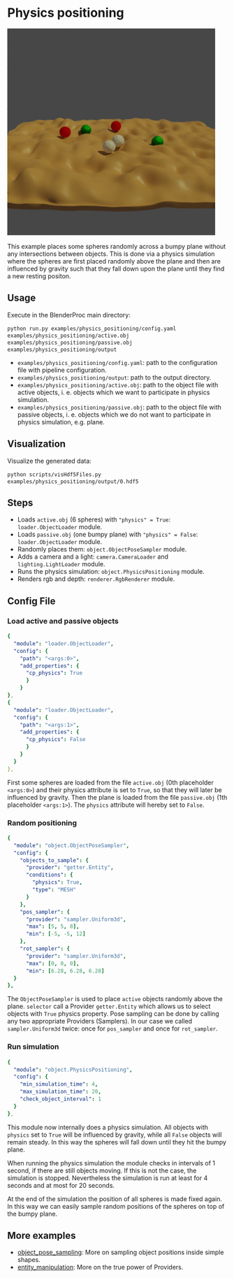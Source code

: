 # Physics positioning

![](rendering.png)

This example places some spheres randomly across a bumpy plane without any intersections between objects.
This is done via a physics simulation where the spheres are first placed randomly above the plane and then are influenced by gravity such that they fall down upon the plane until they find a new resting positon.

## Usage

Execute in the BlenderProc main directory:

```
python run.py examples/physics_positioning/config.yaml examples/physics_positioning/active.obj examples/physics_positioning/passive.obj examples/physics_positioning/output
```

* `examples/physics_positioning/config.yaml`: path to the configuration file with pipeline configuration.
* `examples/physics_positioning/output`: path to the output directory.
* `examples/physics_positioning/active.obj`: path to the object file with active objects, i. e. objects which we want to participate in physics simulation.
* `examples/physics_positioning/passive.obj`: path to the object file with passive objects, i. e. objects which we do not want to participate in physics simulation, e.g. plane.

## Visualization

Visualize the generated data:

```
python scripts/visHdf5Files.py examples/physics_positioning/output/0.hdf5
```

## Steps

* Loads `active.obj` (6 spheres) with `"physics" = True`: `loader.ObjectLoader` module.
* Loads `passive.obj` (one bumpy plane) with `"physics" = False`: `loader.ObjectLoader` module.
* Randomly places them: `object.ObjectPoseSampler` module.
* Adds a camera and a light: `camera.CameraLoader` and `lighting.LightLoader` module.
* Runs the physics simulation: `object.PhysicsPositioning` module.
* Renders rgb and depth: `renderer.RgbRenderer` module.

## Config File

### Load active and passive objects

```yaml
{
  "module": "loader.ObjectLoader",
  "config": {
    "path": "<args:0>",
    "add_properties": {
      "cp_physics": True 
      }
    }
},
{
  "module": "loader.ObjectLoader",
  "config": {
    "path": "<args:1>",
    "add_properties": {
      "cp_physics": False 
      }
    }
  }
},
 ```

First some spheres are loaded from the file `active.obj` (0th placeholder `<args:0>`) and their physics attribute is set to `True`, so that they will later be influenced by gravity.
Then the plane is loaded from the file `passive.obj` (1th placeholder `<args:1>`). The `physics` attribute will hereby set to `False`. 

### Random positioning

```yaml
{
  "module": "object.ObjectPoseSampler",
  "config": {
    "objects_to_sample": {
      "provider": "getter.Entity",
      "conditions": {
        "physics": True,
        "type": "MESH"
      }
    },
    "pos_sampler": {
      "provider": "sampler.Uniform3d",
      "max": [5, 5, 8],
      "min": [-5, -5, 12]
    },
    "rot_sampler": {
      "provider": "sampler.Uniform3d",
      "max": [0, 0, 0],
      "min": [6.28, 6.28, 6.28]
  }
},
```

The `ObjectPoseSampler` is used to place `active` objects randomly above the plane. `selector` call a Provider `getter.Entity` which allows us to select objects with `True` physics property.
Pose sampling can be done by calling any two appropriate Providers (Samplers). In our case we called `sampler.Uniform3d` twice: once for `pos_sampler` and once for `rot_sampler`.

### Run simulation

```yaml
{
  "module": "object.PhysicsPositioning",
  "config": {
    "min_simulation_time": 4,
    "max_simulation_time": 20,
    "check_object_interval": 1
  }
},
```

This module now internally does a physics simulation. 
All objects with `physics` set to `True` will be influenced by gravity, while all `False` objects will remain steady.
In this way the spheres will fall down until they hit the bumpy plane.

When running the physics simulation the module checks in intervals of 1 second, if there are still objects moving. If this is not the case, the simulation is stopped.
Nevertheless the simulation is run at least for 4 seconds and at most for 20 seconds.

At the end of the simulation the position of all spheres is made fixed again.
In this way we can easily sample random positions of the spheres on top of the bumpy plane.

## More examples

* [object_pose_sampling](../object_pose_sampling): More on sampling object positions inside simple shapes.
* [entity_manipulation](../entity_manipulation): More on the true power of Providers.
